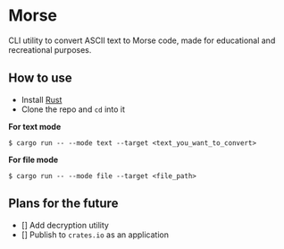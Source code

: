 # Morse

CLI utility to convert ASCII text to Morse code, made for educational and recreational purposes.

## How to use

- Install [Rust](rust-lang.org/)
- Clone the repo and `cd` into it

**For text mode**
```console
$ cargo run -- --mode text --target <text_you_want_to_convert>
```
**For file mode**
```console
$ cargo run -- --mode file --target <file_path>
```

## Plans for the future

- [] Add decryption utility
- [] Publish to `crates.io` as an application